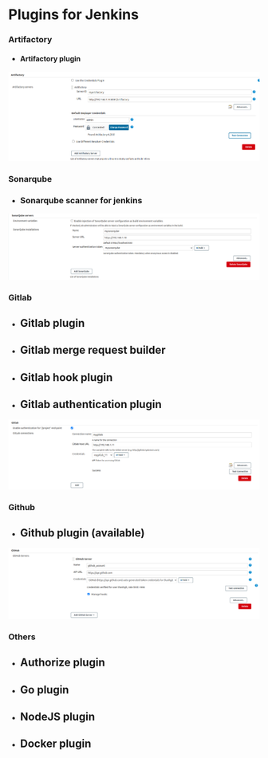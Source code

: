 # Plugins for Jenkins

### Artifactory
* #### Artifactory plugin
![Artifactory plugin](artifactoryPlugin.png)

### Sonarqube
* ### Sonarqube scanner for jenkins
![SonarQube plugin](sonarqubePlugin.png)

### Gitlab
* ## Gitlab plugin
* ## Gitlab merge request builder
* ## Gitlab hook plugin
* ## Gitlab authentication plugin
![Gitlab plugin](gitlabPlugin.png)

### Github
* ## Github plugin (available)
![Github plugin](githubPlugin.png)

### Others
* ## Authorize plugin
* ## Go plugin
* ## NodeJS plugin
* ## Docker plugin
